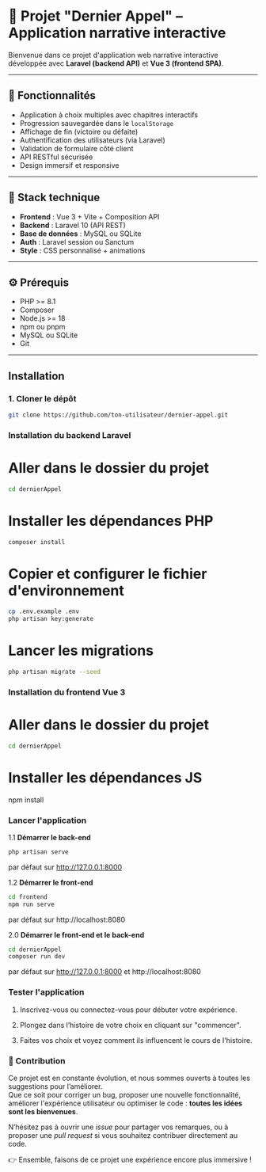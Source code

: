 # 🧩 Projet "Dernier Appel" – Application narrative interactive

Bienvenue dans ce projet d'application web narrative interactive développée avec **Laravel (backend API)** et **Vue 3 (frontend SPA)**.

---

## 🚀 Fonctionnalités

- Application à choix multiples avec chapitres interactifs
- Progression sauvegardée dans le `localStorage`
- Affichage de fin (victoire ou défaite)
- Authentification des utilisateurs (via Laravel)
- Validation de formulaire côté client
- API RESTful sécurisée
- Design immersif et responsive

---

## 🧱 Stack technique

- **Frontend** : Vue 3 + Vite + Composition API
- **Backend** : Laravel 10 (API REST)
- **Base de données** : MySQL ou SQLite
- **Auth** : Laravel session ou Sanctum
- **Style** : CSS personnalisé + animations

---

## ⚙️ Prérequis

- PHP >= 8.1
- Composer
- Node.js >= 18
- npm ou pnpm
- MySQL ou SQLite
- Git

---

## Installation

### 1. Cloner le dépôt

```bash
git clone https://github.com/ton-utilisateur/dernier-appel.git
```
### Installation du backend Laravel
# Aller dans le dossier du projet
```bash
cd dernierAppel
```

# Installer les dépendances PHP
```bash
composer install
```

# Copier et configurer le fichier d'environnement
```bash
cp .env.example .env
php artisan key:generate
```


# Lancer les migrations
```bash
php artisan migrate --seed
```


### Installation du frontend Vue 3
# Aller dans le dossier du projet
```bash
cd dernierAppel
```

# Installer les dépendances JS
npm install

### Lancer l'application

1.1 **Démarrer le back-end**  
   ```bash
   php artisan serve
   ```  
   par défaut sur http://127.0.0.1:8000

1.2 **Démarrer le front-end**  
   ```bash
   cd frontend
   npm run serve
   ```  
   par défaut sur http://localhost:8080

2.0 **Démarrer le front-end et le back-end**  
   ```bash
   cd dernierAppel
   composer run dev
   ```  
   par défaut sur http://127.0.0.1:8000 et http://localhost:8080


### Tester l'application

1. Inscrivez-vous ou connectez-vous pour débuter votre expérience.

2. Plongez dans l’histoire de votre choix en cliquant sur "commencer".

3. Faites vos choix et voyez comment ils influencent le cours de l'histoire.

### 🤝 Contribution

Ce projet est en constante évolution, et nous sommes ouverts à toutes les suggestions pour l’améliorer.  
Que ce soit pour corriger un bug, proposer une nouvelle fonctionnalité, améliorer l'expérience utilisateur ou optimiser le code : **toutes les idées sont les bienvenues**.

N’hésitez pas à ouvrir une *issue* pour partager vos remarques, ou à proposer une *pull request* si vous souhaitez contribuer directement au code.

👉 Ensemble, faisons de ce projet une expérience encore plus immersive !
